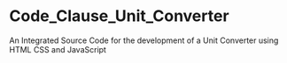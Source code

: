 # Code_Clause_Unit_Converter
An Integrated Source Code for the development of a Unit Converter using HTML CSS and JavaScript
